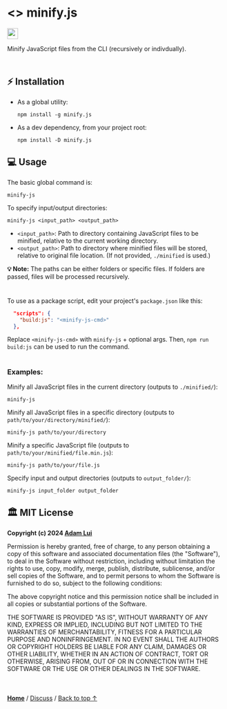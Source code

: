 # <> minify.js 

<a href="#%EF%B8%8F-mit-license"><img height=25 src="https://img.shields.io/badge/License-MIT-fcde7b.svg?logo=internetarchive&logoColor=white&labelColor=464646&style=for-the-badge"></a>

Minify JavaScript files from the CLI (recursively or indivdually).

<img height=10px width="100%" src="https://raw.githubusercontent.com/andreasbm/readme/master/assets/lines/aqua.png">

## ⚡ Installation

- As a global utility:

   ```
   npm install -g minify.js
   ```

- As a dev dependency, from your project root:

   ```
   npm install -D minify.js
   ```

## 💻 Usage

The basic global command is:

```
minify-js
```

To specify input/output directories:

```
minify-js <input_path> <output_path>
```

- `<input_path>`: Path to directory containing JavaScript files to be minified, relative to the current working directory. 
- `<output_path>`: Path to directory where minified files will be stored, relative to original file location. (If not provided, `./minified` is used.)

**💡 Note:** The paths can be either folders or specific files. If folders are passed, files will be processed recursively.

#

To use as a package script, edit your project's `package.json` like this:

```json
  "scripts": {
    "build:js": "<minify-js-cmd>"
  },
```

Replace `<minify-js-cmd>` with `minify-js` + optional args. Then, `npm run build:js` can be used to run the command.

#

### Examples:

Minify all JavaScript files in the current directory (outputs to `./minified/`):

```
minify-js
```

Minify all JavaScript files in a specific directory (outputs to `path/to/your/directory/minified/`):

```
minify-js path/to/your/directory
```

Minify a specific JavaScript file (outputs to `path/to/your/minified/file.min.js`):

```
minify-js path/to/your/file.js
```

Specify input and output directories (outputs to `output_folder/`):

```
minify-js input_folder output_folder
```

## 🏛️ MIT License

**Copyright (c) 2024 [Adam Lui](https://github.com/adamlui)**

Permission is hereby granted, free of charge, to any person obtaining a copy
of this software and associated documentation files (the "Software"), to deal
in the Software without restriction, including without limitation the rights
to use, copy, modify, merge, publish, distribute, sublicense, and/or sell
copies of the Software, and to permit persons to whom the Software is
furnished to do so, subject to the following conditions:

The above copyright notice and this permission notice shall be included in all
copies or substantial portions of the Software.

THE SOFTWARE IS PROVIDED "AS IS", WITHOUT WARRANTY OF ANY KIND, EXPRESS OR
IMPLIED, INCLUDING BUT NOT LIMITED TO THE WARRANTIES OF MERCHANTABILITY,
FITNESS FOR A PARTICULAR PURPOSE AND NONINFRINGEMENT. IN NO EVENT SHALL THE
AUTHORS OR COPYRIGHT HOLDERS BE LIABLE FOR ANY CLAIM, DAMAGES OR OTHER
LIABILITY, WHETHER IN AN ACTION OF CONTRACT, TORT OR OTHERWISE, ARISING FROM,
OUT OF OR IN CONNECTION WITH THE SOFTWARE OR THE USE OR OTHER DEALINGS IN THE
SOFTWARE.

<br>

<img height=6px width="100%" src="https://raw.githubusercontent.com/andreasbm/readme/master/assets/lines/aqua.png">

<a href="https://github.com/adamlui">**Home**</a> /
<a href="https://github.com/adamlui/js-utils/discussions">Discuss</a> /
<a href="#--scss-to-cssjs">Back to top ↑</a>
